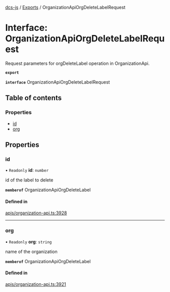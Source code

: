 [dcs-js](../README.md) / [Exports](../modules.md) / OrganizationApiOrgDeleteLabelRequest

# Interface: OrganizationApiOrgDeleteLabelRequest

Request parameters for orgDeleteLabel operation in OrganizationApi.

**`export`**

**`interface`** OrganizationApiOrgDeleteLabelRequest

## Table of contents

### Properties

- [id](OrganizationApiOrgDeleteLabelRequest.md#id)
- [org](OrganizationApiOrgDeleteLabelRequest.md#org)

## Properties

### <a id="id" name="id"></a> id

• `Readonly` **id**: `number`

id of the label to delete

**`memberof`** OrganizationApiOrgDeleteLabel

#### Defined in

[apis/organization-api.ts:3928](https://github.com/unfoldingWord/dcs-js/blob/b29eb7a/apis/organization-api.ts#L3928)

___

### <a id="org" name="org"></a> org

• `Readonly` **org**: `string`

name of the organization

**`memberof`** OrganizationApiOrgDeleteLabel

#### Defined in

[apis/organization-api.ts:3921](https://github.com/unfoldingWord/dcs-js/blob/b29eb7a/apis/organization-api.ts#L3921)
